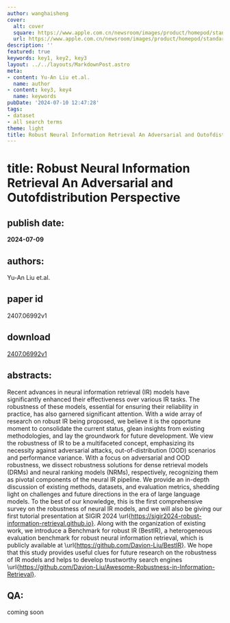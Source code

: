 ```yaml
---
author: wanghaisheng
cover:
  alt: cover
  square: https://www.apple.com.cn/newsroom/images/product/homepod/standard/Apple-HomePod-hero-230118_big.jpg.large_2x.jpg
  url: https://www.apple.com.cn/newsroom/images/product/homepod/standard/Apple-HomePod-hero-230118_big.jpg.large_2x.jpg
description: ''
featured: true
keywords: key1, key2, key3
layout: ../../layouts/MarkdownPost.astro
meta:
- content: Yu-An Liu et.al.
  name: author
- content: key3, key4
  name: keywords
pubDate: '2024-07-10 12:47:28'
tags:
- dataset
- all search terms
theme: light
title: Robust Neural Information Retrieval An Adversarial and Outofdistribution Perspective
---
```


# title: Robust Neural Information Retrieval An Adversarial and Outofdistribution Perspective 
## publish date: 
**2024-07-09** 
## authors: 
  Yu-An Liu et.al. 
## paper id
2407.06992v1
## download
[2407.06992v1](http://arxiv.org/abs/2407.06992v1)
## abstracts:
Recent advances in neural information retrieval (IR) models have significantly enhanced their effectiveness over various IR tasks. The robustness of these models, essential for ensuring their reliability in practice, has also garnered significant attention. With a wide array of research on robust IR being proposed, we believe it is the opportune moment to consolidate the current status, glean insights from existing methodologies, and lay the groundwork for future development. We view the robustness of IR to be a multifaceted concept, emphasizing its necessity against adversarial attacks, out-of-distribution (OOD) scenarios and performance variance. With a focus on adversarial and OOD robustness, we dissect robustness solutions for dense retrieval models (DRMs) and neural ranking models (NRMs), respectively, recognizing them as pivotal components of the neural IR pipeline. We provide an in-depth discussion of existing methods, datasets, and evaluation metrics, shedding light on challenges and future directions in the era of large language models. To the best of our knowledge, this is the first comprehensive survey on the robustness of neural IR models, and we will also be giving our first tutorial presentation at SIGIR 2024 \url{https://sigir2024-robust-information-retrieval.github.io}. Along with the organization of existing work, we introduce a Benchmark for robust IR (BestIR), a heterogeneous evaluation benchmark for robust neural information retrieval, which is publicly available at \url{https://github.com/Davion-Liu/BestIR}. We hope that this study provides useful clues for future research on the robustness of IR models and helps to develop trustworthy search engines \url{https://github.com/Davion-Liu/Awesome-Robustness-in-Information-Retrieval}.
## QA:
coming soon
